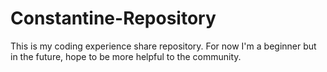 # Constantine-Repository
This is my coding experience share repository. For now I'm a beginner but in the future, hope to be more helpful to the community.
